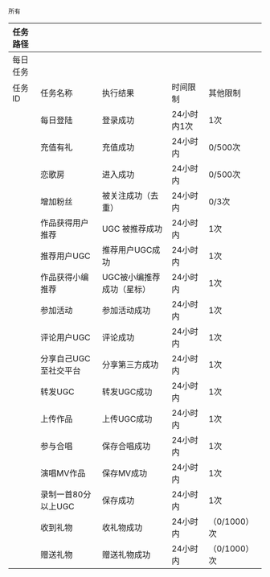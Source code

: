 ```
所有
```

| 任务路径 |  |  |  |  |
| :--- | :--- | :--- | :--- | --- |
| 每日任务 |  |  |  |  |
| 任务ID | 任务名称 | 执行结果 | 时间限制 | 其他限制 |
|  | 每日登陆 | 登录成功 | 24小时内1次 | 1次 |
|  | 充值有礼 | 充值成功 | 24小时内 | 0/500次 |
|  | 恋歌房 | 进入成功 | 24小时内 | 0/500次 |
|  | 增加粉丝 | 被关注成功（去重） | 24小时内 | 0/3次 |
|  | 作品获得用户推荐 | UGC 被推荐成功 | 24小时内 | 1次 |
|  | 推荐用户UGC | 推荐用户UGC成功 | 24小时内 | 1次 |
|  | 作品获得小编推荐 | UGC被小编推荐成功（星标） | 24小时内 | 1次 |
|  | 参加活动 | 参加活动成功 | 24小时内 | 1次 |
|  | 评论用户UGC | 评论成功 | 24小时内 | 1次 |
|  | 分享自己UGC至社交平台 | 分享第三方成功 | 24小时内 | 1次 |
|  | 转发UGC | 转发UGC成功 | 24小时内 | 1次 |
|  | 上传作品 | 上传UGC成功 | 24小时内 | 1次 |
|  | 参与合唱 | 保存合唱成功 | 24小时内 | 1次 |
|  | 演唱MV作品 | 保存MV成功 | 24小时内 | 1次 |
|  | 录制一首80分以上UGC | 保存成功 | 24小时内 | 1次 |
|  | 收到礼物 | 收礼物成功 | 24小时内 | （0/1000）次 |
|  | 赠送礼物 | 赠送礼物成功 | 24小时内 | （0/1000）次 |




